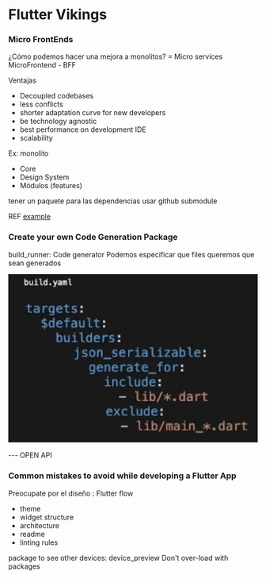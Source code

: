 # Flutter Vikings

### Micro FrontEnds

¿Cómo podemos hacer una mejora a monolitos? = Micro services
MicroFrontend - BFF

Ventajas

- Decoupled codebases
- less conflicts
- shorter adaptation curve for new developers
- be technology agnostic
- best performance on development IDE
- scalability

Ex: monolito

- Core
- Design System
- Módulos (features)

tener un paquete para las dependencias
usar github submodule

REF [example](https://github.com/Bwolfs2/movie_app)

### Create your own Code Generation Package

build_runner: Code generator
Podemos especificar que files queremos que sean generados

![](./images/02-vikings-1.png)

--- OPEN API

### Common mistakes to avoid while developing a Flutter App

Preocupate por el diseño : Flutter flow

- theme
- widget structure
- architecture
- readme
- linting rules

package to see other devices: device_preview
Don't over-load with packages
